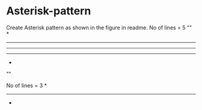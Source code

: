 # Asterisk-pattern
Create Asterisk pattern as shown in the figure in readme. 
No of lines = 5
""  * 
 ***
*****
 ***
  *
  ""
  
  
No of lines = 3
 * 
***
 *

